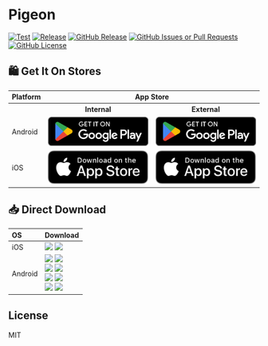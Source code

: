 # Pigeon

[![Test](https://github.com/cyf/pigeon/actions/workflows/test.yml/badge.svg)](https://github.com/cyf/pigeon/actions/workflows/test.yml)
[![Release](https://github.com/cyf/pigeon/actions/workflows/release.yml/badge.svg)](https://github.com/cyf/pigeon/actions/workflows/release.yml)
[![GitHub Release](https://img.shields.io/github/v/release/cyf/pigeon)](https://github.com/cyf/pigeon/releases/latest)
[![GitHub Issues or Pull Requests](https://img.shields.io/github/issues/cyf/pigeon)](https://github.com/cyf/pigeon/issues/new)
[![GitHub License](https://img.shields.io/github/license/cyf/pigeon)](https://raw.githubusercontent.com/cyf/pigeon/main/LICENSE)

## 🛍️ Get It On Stores

<table>
  <tr>
    <th>Platform</th>
    <th colspan="2" style="text-align: center">App Store</th>
  </tr>
  <tr>
    <th style="border-bottom: none;"></th>
    <th style="text-align: center; border-bottom: none">Internal</th>
    <th style="text-align: center; border-bottom: none">External</th>
  </tr>
  <tr>
    <td>Android</td>
    <td>
      <a href="https://play.google.com/store/apps/details?id=com.chenyifaer.homingpigeon">
        <img width="220" alt="Get it on Google Play" src="./docs/assets/Download_on_the_Google_Play.png">
      </a>
    </td>
    <td>
      <a href="https://play.google.com/store/apps/details?id=com.chenyifaer.homingpigeon">
        <img width="220" alt="Get it on Google Play" src="./docs/assets/Download_on_the_Google_Play.png">
      </a>
    </td>
  </tr>
  <tr>
    <td>iOS</td>
    <td>
      <a href="https://apps.apple.com/us/app/id6474651618">
        <img width="220" alt="Get it on App Store" src="./docs/assets/Download_on_the_App_Store.svg">
      </a>
    </td>
    <td>
      <a href="https://apps.apple.com/us/app/id6470935922">
        <img width="220" alt="Get it on App Store" src="./docs/assets/Download_on_the_App_Store.svg">
      </a>
    </td>
  </tr>
</table>

## 📥 Direct Download

<div align=left>
<table>
    <thead align=left>
        <tr>
            <th>OS</th>
            <th>Download</th>
        </tr>
    </thead>
    <tbody align=left>
        <tr>
        <td>iOS</td>
            <td>
              <a href="https://github.com/cyf/pigeon/releases/download/v1.0.0+424/Pigeon-internal.ipa"><img src="https://img.shields.io/badge/IPA-Internal-A3D9A5.svg?logo=ios"></a>
              <a href="https://github.com/cyf/pigeon/releases/download/v1.0.0+424/Pigeon-external.ipa"><img src="https://img.shields.io/badge/IPA-External-6CC2A8.svg?logo=ios"></a>
            </td>
        </tr>
        <tr>
        <td>Android</td>
            <td>
              <a href="https://github.com/cyf/pigeon/releases/download/v1.0.0+424/Pigeon-internal_universal.apk"><img src="https://img.shields.io/badge/APK_(Internal)-Universal-FF0000.svg?logo=android"></a>
              <a href="https://github.com/cyf/pigeon/releases/download/v1.0.0+424/Pigeon-external_universal.apk"><img src="https://img.shields.io/badge/APK_(External)-Universal-FF0000.svg?logo=android"></a><br>
              <a href="https://github.com/cyf/pigeon/releases/download/v1.0.0+424/Pigeon-internal_arm64-v8a.apk"><img src="https://img.shields.io/badge/APK_(Internal)-ARMv8-FFA500.svg?logo=android"></a>
              <a href="https://github.com/cyf/pigeon/releases/download/v1.0.0+424/Pigeon-external_arm64-v8a.apk"><img src="https://img.shields.io/badge/APK_(External)-ARMv8-FFA500.svg?logo=android"></a><br>
              <a href="https://github.com/cyf/pigeon/releases/download/v1.0.0+424/Pigeon-internal_armeabi-v7a.apk"><img src="https://img.shields.io/badge/APK_(Internal)-ARMv7-00FF00.svg?logo=android"></a>
              <a href="https://github.com/cyf/pigeon/releases/download/v1.0.0+424/Pigeon-external_armeabi-v7a.apk"><img src="https://img.shields.io/badge/APK_(External)-ARMv7-00FF00.svg?logo=android"></a><br>
              <a href="https://github.com/cyf/pigeon/releases/download/v1.0.0+424/Pigeon-internal_x86_64.apk"><img src="https://img.shields.io/badge/APK_(Internal)-x64-0000FF.svg?logo=android"></a>
              <a href="https://github.com/cyf/pigeon/releases/download/v1.0.0+424/Pigeon-external_x86_64.apk"><img src="https://img.shields.io/badge/APK_(External)-x64-0000FF.svg?logo=android"></a>
            </td>
        </tr>
    </tbody>
</table>

</div>

## License

MIT
